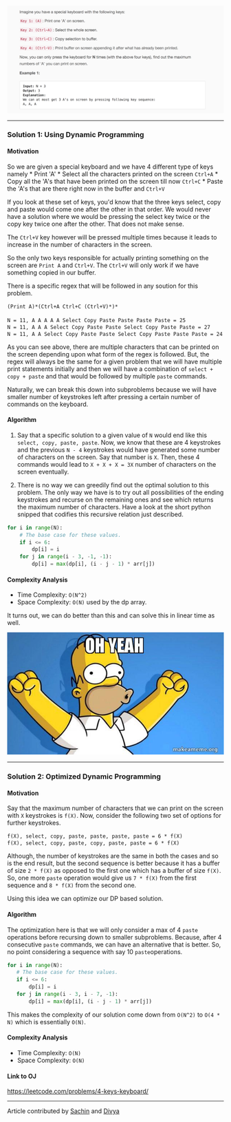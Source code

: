 <p align="center">
<img src="../../Images/4-keys.png" width="600">
</p>

---
### Solution 1: Using Dynamic Programming

#### Motivation

So we are given a special keyboard and we have 4 different type of keys namely
    * Print 'A'
    * Select all the characters printed on the screen `Ctrl+A`
    * Copy all the 'A's that have been printed on the screen till now `Ctrl+C`
    * Paste the 'A's that are there right now in the buffer and `Ctrl+V`

If you look at these set of keys, you'd know that the three keys select, copy and paste would come 
one after the other in that order. We would never have a solution where we would be pressing the 
select key twice or the copy key twice one after the other. That does not make sense. 

The `Ctrl+V` key however will be pressed multiple times because it leads to increase in the number of 
characters in the screen. 

So the only two keys responsible for actually printing something on the screen are `Print A` and `Ctrl+V`. The `Ctrl+V` will 
only work if we have something copied in our buffer. 

There is a specific regex that will be followed in any soution for this problem.
```
(Print A)*(Ctrl+A Ctrl+C (Ctrl+V)*)*

N = 11, A A A A A Select Copy Paste Paste Paste Paste = 25
N = 11, A A A Select Copy Paste Paste Select Copy Paste Paste = 27
N = 11, A A Select Copy Paste Paste Select Copy Paste Paste Paste = 24
```    

As you can see above, there are multiple characters that can be printed on the screen 
depending upon what form of the regex is followed. But, the regex will always be the same 
for a given problem that we will have multiple print statements initially and then 
we will have a combination of `select + copy + paste` and that would be followed by multiple 
`paste` commands. 

Naturally, we can break this down into subproblems because we will have smaller number 
of keystrokes left after pressing a certain number of commands on the keyboard. 

#### Algorithm

1. Say that a specific solution to a given value of `N` would end like this `select, copy, paste, paste`. 
Now, we know that these are 4 keystrokes and the previous `N - 4` keystrokes would have 
generated some number of characters on the screen. Say that number is `X`. Then, these 4 commands would 
lead to `X + X + X = 3X` number of characters on the screen eventually. 

2. There is no way we can greedily find out the optimal solution to this problem. The only way we have is to try out all 
possibilities of the ending keystrokes and recurse on the remaining ones and see which returns the 
maximum number of characters. Have a look at the short python snipped that codifies this recursive relation just described.  

```python
for i in range(N):
    # The base case for these values. 
    if i <= 6:
        dp[i] = i
    for j in range(i - 3, -1, -1):
        dp[i] = max(dp[i], (i - j - 1) * arr[j])
``` 

#### Complexity Analysis

* Time Complexity: `O(N^2)`
* Space Complexity: `O(N)` used by the dp array.

It turns out, we can do better than this and can solve this in linear time as well. 

<p align="center">
<img src="../../Images/oh-yeah.jpg" width="600">
</p>

---
### Solution 2: Optimized Dynamic Programming

#### Motivation
 
Say that the maximum number of characters that we can print on the screen with `X` keystrokes is `f(X)`.
Now, consider the following two set of options for further keystrokes. 
 
 ```
 f(X), select, copy, paste, paste, paste, paste = 6 * f(X)
 f(X), select, copy, paste, copy, paste, paste = 6 * f(X)
 ```
 
Although, the number of keystrokes are the same in both the cases and so is the end result, 
but the second sequence is better because it has a buffer of size `2 * f(X)` as opposed to the 
first one which has a buffer of size `f(X)`. So, one more `paste` operation would
give us `7 * f(X)` from the first sequence and `8 * f(X)` from the second one. 
 
Using this idea we can optimize our DP based solution. 

#### Algorithm

The optimization here  is that we will only consider a max of 4 `paste` operations before recursing down to smaller 
subproblems. Because, after 4 consecutive `paste` commands, we can have an alternative that is better. So, no point considering a sequence with say 10 `paste`operations. 
 
 ```python
for i in range(N):
    # The base case for these values. 
    if i <= 6:
        dp[i] = i
    for j in range(i - 3, i - 7, -1):
        dp[i] = max(dp[i], (i - j - 1) * arr[j])
```

This makes the complexity of our solution come down from `O(N^2)` to `O(4 * N)` which 
is essentially `O(N)`.

#### Complexity Analysis

* Time Complexity: `O(N)`
* Space Complexity: `O(N)`

#### Link to OJ

https://leetcode.com/problems/4-keys-keyboard/

---
Article contributed by [Sachin](https://github.com/edorado93) and [Divya](https://github.com/DivyaGodayal)
